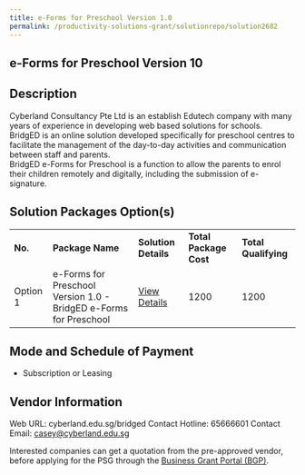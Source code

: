 ```yaml
---
title: e-Forms for Preschool Version 1.0
permalink: /productivity-solutions-grant/solutionrepo/solution2682
---
```


## e-Forms for Preschool Version 10

## Description

Cyberland Consultancy Pte Ltd is an establish Edutech company with many years of experience in developing web based solutions for schools.  
BridgED is an online solution developed specifically for preschool centres to facilitate the management of the day-to-day activities and communication between staff and parents.  
BridgED e-Forms for Preschool is a function to allow the parents to enrol their children remotely and digitally, including the submission of e-signature.

## Solution Packages Option(s)

<table>
<tr>
<td><b>No.</b></td>
<td><b>Package Name</b></td>
<td><b>Solution Details</b></td>
<td><b>Total Package Cost</b></td>
<td><b>Total Qualifying</b></td>
</tr>
<tr>
<td>Option 1</td>
<td>e-Forms for Preschool Version 1.0 - BridgED e-Forms for Preschool </td>
<td><a href='https://www.gobusiness.gov.sg/images/psg/Cyberland_E-Forms_20210410_Desensitised_Annex_3.pdf'>View Details</a></td>
<td>1200</td>
<td>1200</td>
</tr>
</table>

## Mode and Schedule of Payment

 - Subscription or Leasing

## Vendor Information

 Web URL: cyberland.edu.sg/bridged 
Contact Hotline: 65666601 
Contact Email: casey@cyberland.edu.sg 


Interested companies can get a quotation from the pre-approved vendor, before applying for the PSG through the <a href='https://www.businessgrants.gov.sg/'>Business Grant Portal (BGP)</a>.

<script src="/jquery/resize-tables.js"></script>
